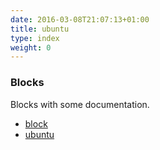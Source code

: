 ```yaml
---
date: 2016-03-08T21:07:13+01:00
title: ubuntu
type: index
weight: 0
---
```

### Blocks
Blocks with some documentation.

- [block](/block)
- [ubuntu](/ubuntu)
